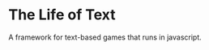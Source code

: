 The Life of Text
==========================

A framework for text-based games that runs in javascript.
